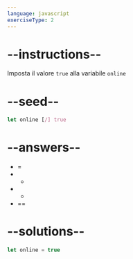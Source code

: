 ```yaml
---
language: javascript
exerciseType: 2
---
```


# --instructions--

Imposta il valore `true` alla variabile `online`

# --seed--

```javascript
let online [/] true
```

# --answers--

- =
- +
- -
- ==

# --solutions--

```javascript
let online = true
```
